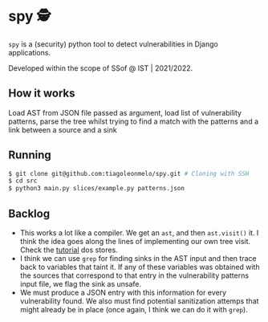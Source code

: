 # spy 🕵️
`spy` is a (security) python tool to detect vulnerabilities in Django applications.

Developed within the scope of SSof @ IST | 2021/2022.

## How it works
Load AST from JSON file passed as argument, load list of vulnerability patterns, parse the tree whilst trying to find a match with the patterns and a link between a source and a sink

## Running
```bash
$ git clone git@github.com:tiagoleonmelo/spy.git # Cloning with SSH
$ cd src
$ python3 main.py slices/example.py patterns.json
```

## Backlog
* This works a lot like a compiler. We get an `ast`, and then `ast.visit()` it. I think the idea goes along the lines of implementing our own tree visit. Check the [tutorial](https://greentreesnakes.readthedocs.io/en/latest/manipulating.html) dos stores.
* I think we can use `grep` for finding sinks in the AST input and then trace back to variables that taint it. If any of these variables was obtained with the sources that correspond to that entry in the vulnerability patterns input file, we flag the sink as unsafe.
* We must produce a JSON entry with this information for every vulnerability found. We also must find potential sanitization attemps that might already be in place (once again, I think we can do it with `grep`).
